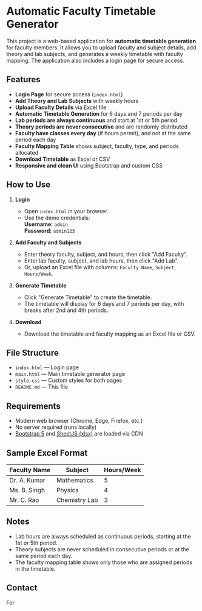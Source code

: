 # Automatic Faculty Timetable Generator

This project is a web-based application for **automatic timetable generation** for faculty members. It allows you to upload faculty and subject details, add theory and lab subjects, and generates a weekly timetable with faculty mapping. The application also includes a login page for secure access.

## Features

- **Login Page** for secure access (`index.html`)
- **Add Theory and Lab Subjects** with weekly hours
- **Upload Faculty Details** via Excel file
- **Automatic Timetable Generation** for 6 days and 7 periods per day
- **Lab periods are always continuous** and start at 1st or 5th period
- **Theory periods are never consecutive** and are randomly distributed
- **Faculty have classes every day** (if hours permit), and not at the same period each day
- **Faculty Mapping Table** shows subject, faculty, type, and periods allocated
- **Download Timetable** as Excel or CSV
- **Responsive and clean UI** using Bootstrap and custom CSS

## How to Use

1. **Login**
   - Open `index.html` in your browser.
   - Use the demo credentials:  
     **Username:** `admin`  
     **Password:** `admin123`

2. **Add Faculty and Subjects**
   - Enter theory faculty, subject, and hours, then click "Add Faculty".
   - Enter lab faculty, subject, and lab hours, then click "Add Lab".
   - Or, upload an Excel file with columns: `Faculty Name`, `Subject`, `Hours/Week`.

3. **Generate Timetable**
   - Click "Generate Timetable" to create the timetable.
   - The timetable will display for 6 days and 7 periods per day, with breaks after 2nd and 4th periods.

4. **Download**
   - Download the timetable and faculty mapping as an Excel file or CSV.

## File Structure

- `index.html` — Login page
- `main.html` — Main timetable generator page
- `style.css` — Custom styles for both pages
- `README.md` — This file

## Requirements

- Modern web browser (Chrome, Edge, Firefox, etc.)
- No server required (runs locally)
- [Bootstrap 5](https://getbootstrap.com/) and [SheetJS (xlsx)](https://sheetjs.com/) are loaded via CDN

## Sample Excel Format

| Faculty Name   | Subject         | Hours/Week |
|----------------|-----------------|------------|
| Dr. A. Kumar   | Mathematics     | 5          |
| Ms. B. Singh   | Physics         | 4          |
| Mr. C. Rao     | Chemistry Lab   | 3          |

## Notes

- Lab hours are always scheduled as continuous periods, starting at the 1st or 5th period.
- Theory subjects are never scheduled in consecutive periods or at the same period each day.
- The faculty mapping table shows only those who are assigned periods in the timetable.

## Contact

For
